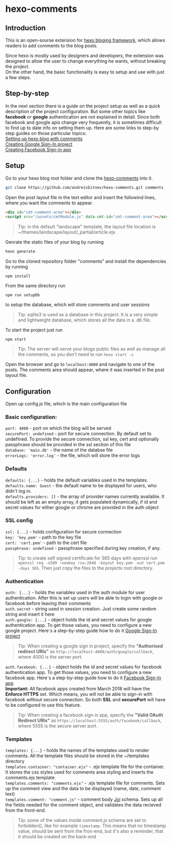 # hexo-comments

## Introduction
This is an open-sourse extension for [hexo bloging framework](https://hexo.io/), which allows readers to add comments to the blog posts.<br>

Since hexo is mostly used by designers and developers, the extension was designed to allow the user to change everything he wants, without breaking the project.<br>
On the other hand, the basic functionality is easy to setup and use with just a few steps.

## Step-by-step
In the next section there is a guide on the project setup as well as a quick description of the project configuration. But some other topics like <b>facebook</b> or <b>google</b> authentication are not explained in detail. Since both facebook and google apis change very frequently, it is sometimes difficult to find up to date info on setting them up. Here are some links to step-by step guides on those particular topics:<br>
[Setting up hexo blog with comments](http://andreisbitnev.com/2018/03/25/hexo-comments/)<br>
[Creating Google Sign-In project](http://andreisbitnev.com/2018/03/23/Google-Sign-In-project/)<br>
[Creating Facebook Sign-in app](http://andreisbitnev.com/2018/03/23/facebook-authentication-app/)<br>

## Setup

Go to your hexo blog root folder and clone the [hexo-comments](https://github.com/andreisbitnev/hexo-comments) into it.
```bash
git clone https://github.com/andreisbitnev/hexo-comments.git comments
```
Open the post layout file in the text editor and insert the followind lines, where you want the comments to appear.
```html
<div id="cmt-comment-area"></div>
<script src="/assets/cmtModule.js" data-cmt-id="cmt-comment-area"></script>
```
>Tip: in the default "landscape" template, the layout file location is ~/themes/landscape/layout/_partial/article.ejs

Genrate the static files of your blog by running
```bash
hexo generate
```
Go to the cloned repository folder "comments" and install the dependencies by running 
```
npm install
```
From the same directory run 
```
npm run setupDb
```
to setup the database, which will store comments and user sessions

>Tip: sqlite3 is used as a database in this project. It is a very simple and lightweight database, which stores all the data in a .db file.

To start the project just run
```
npm start
```
>Tip: The server will serve your blogs public files as well as manage all the comments, so you don't need to run `hexo start -s`

Open the browser and go to `localhost:4000` and navigate to one of the posts. The comments area should appear, where it was inserted in the post layout file.

## Configuration

Open up config.js file, which is the main configuration file<br>

### Basic configuration:
`port: 4000` - port on which the blog will be served<br>
`securePort: undefined` - port for secure connection. By default set to undefined. To provide the secure connection, ssl key, cert and optionally passphrase should be provided in the ssl section of this file<br>
`database: 'main.db'` - the name of the databse file<br>
`errorLogs: 'error.log'` - the file, which will store the error logs<br>

### Defaults
`defaults: {...}` - holds the default variables used in the templates.<br>
`defaults.name: Guest` - the default name to be displayed for users, who didn't log in.<br>
`defaults.providers: []` - the array of provider names currently available. It should be left as an empty array, it gets populated dynamically, if id and secret values for either google or chrome are provided in the auth object<br>

### SSL config
`ssl: {...}` - holds configuration for secure connection<br>
`key: 'key.pem'` - path to the key file<br>
`cert: 'cert.pem'` - path to the cert file<br>
`passphrase: undefined` - passphrase specified during key creation, if any.<br>
> Tip: to create self signed certificate for 365 days with openssl run `openssl req -x509 -newkey rsa:2048 -keyout key.pem -out cert.pem -days 365`. Then just copy the files to the projects root directory.

### Authentication
`auth: {...}` - holds the variables used in the auth module for user authentication. After this is set up users will be able to login with google or facebook before leaving their comments<br>
`auth.secret` - string used in session creation. Just create some random string and insert it here<br>
`auth.google: {...}` - object holds the id and secret values for google authentication app. To get those values, you need to configure a new google project. Here\`s a step-by-step guide how to do it [Google Sign-In project](http://andreisbitnev.com/2018/03/23/Google-Sign-In-project/)<br>
>Tip: When creating a google sign in project, specify the <b>"Authorised redirect URIs"</b> as `http://localhost:4000/auth/google/callback`, where 4000 is the server port.

`auth.facebook: {...}` - object holds the id and secret values for facebook authentication app. To get those values, you need to configure a new facebook app. Here\`s a step-by-step guide how to do it [Facebook Sign-In app](http://andreisbitnev.com/2018/03/23/facebook-authentication-app/)<br>
<b>Important:</b> All facebook apps created from March 2018 will have the <b>Enforce HTTPS</b> set. Which means, you will not be able to sign-in with facebook without secure connection. So both <b>SSL</b> and <b>securePort</b> will have to be configured to use this feature.
>Tip: When creating a facebook sign in app, specify the <b>"Valid OAuth Redirect URIs"</b> as `https://localhost:5555/auth/facebook/callback`, where 5555 is the secure server port.

### Templates
`templates: {...}` - holds the names of the templates used to render comments. All the template files should be stored in the ~/templates directory<br>
`templates.container: "container.ejs"` - .ejs template file for the container. It stores the css styles used for comments area styling and inserts the comments.ejs template.<br>
`templates.comments: "comments.ejs"` - .ejs template file for comments. Sets up the comment view and the data to be displayed (name, date, comment text)<br>
`templates.comment: "comment.js"` - comment body [Joi](https://github.com/hapijs/joi) schema. Sets up all the fields needed for the comment object, and validates the data recieved from the front-end.

>Tip: some of the values inside comment.js schema are set to forbidden(), like for example `timestamp`. This means that no timestamp value, should be sent from the fron-end, but it's also a reminder, that it should be created on the back-end
